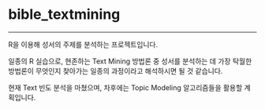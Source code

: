 # bible_textmining
--------------------------------------------------------------------------------

R을 이용해 성서의 주제를 분석하는 프로젝트입니다.

일종의 R 실습으로, 현존하는 Text Mining 방법론 중 성서를 분석하는 데 가장 탁월한 방법론이 무엇인지 찾아가는
일종의 과정이라고 해석하시면 될 것 같습니다.

현재 Text 빈도 분석을 마쳤으며, 차후에는 Topic Modeling 알고리즘들을 활용할 계획입니다.
